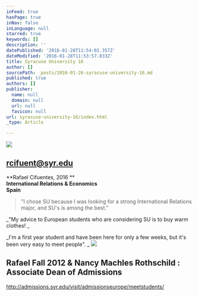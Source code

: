 ```yaml
---
inFeed: true
hasPage: true
inNav: false
inLanguage: null
starred: true
keywords: []
description: ''
datePublished: '2016-01-28T11:54:02.357Z'
dateModified: '2016-01-28T11:53:57.833Z'
title: Syracuse University 16
author: []
sourcePath: _posts/2016-01-26-syracuse-university-16.md
published: true
authors: []
publisher:
  name: null
  domain: null
  url: null
  favicon: null
url: syracuse-university-16/index.html
_type: Article

---
```

![](https://s3-us-west-2.amazonaws.com/the-grid-img/p/c3ee1468ff3bea32c8eb1fa592b69cb0478611ff.png)

## rcifuent@syr.edu

**Rafael Cifuentes, 2016 **  
**International Relations & Economics**  
**Spain**

> "I chose SU because I was looking for a strong International Relations major, and SU's is among the best." 

_"My advice to European students who are considering SU is to buy warm clothes! _

_I'm a first year student and have been here for only a few weeks, but it's been very easy to meet people". _
![](https://the-grid-user-content.s3-us-west-2.amazonaws.com/e380824f-5a57-4b41-b0dd-6132121a67ae.jpg)

## Rafael Fall 2012 & Nancy Machles Rothschild : Associate Dean of Admissions

http://admissions.syr.edu/visit/admissionseurope/meetstudents/
